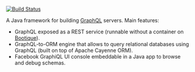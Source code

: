 [![Build Status](https://travis-ci.org/andrus/bootique-graphql-orm.svg?branch=master)](https://travis-ci.org/andrus/bootique-graphql-orm)

A Java framework for building [GraphQL](https://facebook.github.io/graphql/) servers. Main features:

* GraphQL exposed as a REST service (runnable without a container on [Bootique](https://github.com/nhl/bootique)).
* GraphQL-to-ORM engine that allows to query relational databases using GraphQL (built on top of Apache Cayenne ORM).
* Facebook GraphiQL UI console embeddable in a Java app to browse and debug schemas.
